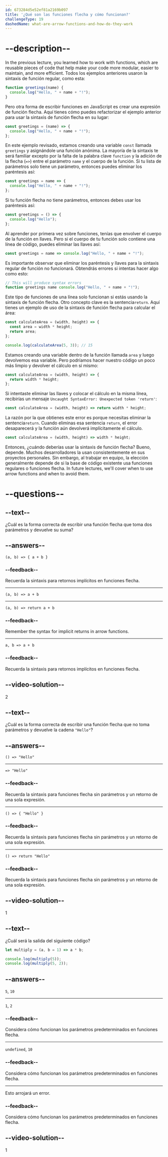 ```yaml
---
id: 673284d5e52ef81a2169b097
title: '¿Qué son las funciones flecha y cómo funcionan?'
challengeType: 19
dashedName: what-are-arrow-functions-and-how-do-they-work
---
```


# --description--

In the previous lecture, you learned how to work with functions, which are reusable pieces of code that help make your code more modular, easier to maintain, and more efficient. Todos los ejemplos anteriores usaron la sintaxis de función regular, como esta:

```js
function greetings(name) {
  console.log("Hello, " + name + "!");
}
```

Pero otra forma de escribir funciones en JavaScript es crear una expresión de función flecha. Aquí tienes cómo puedes refactorizar el ejemplo anterior para usar la sintaxis de función flecha en su lugar:

```js
const greetings = (name) => {
  console.log("Hello, " + name + "!");
};
```

En este ejemplo revisado, estamos creando una variable `const` llamada `greetings` y asignándole una función anónima. La mayoría de la sintaxis te será familiar excepto por la falta de la palabra clave `function` y la adición de la flecha (`=>`) entre el parámetro `name` y el cuerpo de la función. Si tu lista de parámetros solo tiene un parámetro, entonces puedes eliminar los paréntesis así:

```js
const greetings = name => {
  console.log("Hello, " + name + "!");
};
```

Si tu función flecha no tiene parámetros, entonces debes usar los paréntesis así:

```js
const greetings = () => {
  console.log("Hello");
};
```

Al aprender por primera vez sobre funciones, tenías que envolver el cuerpo de la función en llaves. Pero si el cuerpo de tu función solo contiene una línea de código, puedes eliminar las llaves así:

```js
const greetings = name => console.log("Hello, " + name + "!");
```

Es importante observar que eliminar los paréntesis y llaves para la sintaxis regular de función no funcionará. Obtendrás errores si intentas hacer algo como esto:

```js
// This will produce syntax errors 
function greetings name console.log("Hello, " + name + "!");
```

Este tipo de funciones de una línea solo funcionan si estás usando la sintaxis de función flecha. Otro concepto clave es la sentencia`return`. Aquí tienes un ejemplo de uso de la sintaxis de función flecha para calcular el área:

```js
const calculateArea = (width, height) => {
  const area = width * height;
  return area;
};

console.log(calculateArea(5, 3)); // 15
```

Estamos creando una variable dentro de la función llamada `area` y luego devolvemos esa variable. Pero podríamos hacer nuestro código un poco más limpio y devolver el cálculo en sí mismo:

```js
const calculateArea = (width, height) => {
  return width * height;
}; 
```

Si intentaste eliminar las llaves y colocar el cálculo en la misma línea, recibirías un mensaje `Uncaught SyntaxError: Unexpected token 'return'`:

```js
const calculateArea = (width, height) => return width * height;
```

La razón por la que obtienes este error es porque necesitas eliminar la sentencia`return`. Cuando eliminas esa sentencia `return`, el error desaparecerá y la función aún devolverá implícitamente el cálculo.

```js
const calculateArea = (width, height) => width * height;
```

Entonces, ¿cuándo deberías usar la sintaxis de función flecha? Bueno, depende. Muchos desarrolladores la usan consistentemente en sus proyectos personales. Sin embargo, al trabajar en equipo, la elección generalmente depende de si la base de código existente usa funciones regulares o funciones flecha. In future lectures, we'll cover when to use arrow functions and when to avoid them.

# --questions--

## --text--

¿Cuál es la forma correcta de escribir una función flecha que toma dos parámetros y devuelve su suma?

## --answers--

`(a, b) => { a + b }`

### --feedback--

Recuerda la sintaxis para retornos implícitos en funciones flecha.

---

`(a, b) => a + b`

---

`(a, b) => return a + b`

### --feedback--

Remember the syntax for implicit returns in arrow functions.

---

`a, b => a + b`

### --feedback--

Recuerda la sintaxis para retornos implícitos en funciones flecha.

## --video-solution--

2

## --text--

¿Cuál es la forma correcta de escribir una función flecha que no toma parámetros y devuelve la cadena `"Hello"`?

## --answers--

`() => "Hello"`

---

`=> "Hello"`

### --feedback--

Recuerda la sintaxis para funciones flecha sin parámetros y un retorno de una sola expresión.

---

`() => { "Hello" }`

### --feedback--

Recuerda la sintaxis para funciones flecha sin parámetros y un retorno de una sola expresión.

---

`() => return "Hello"`

### --feedback--

Recuerda la sintaxis para funciones flecha sin parámetros y un retorno de una sola expresión.

## --video-solution--

1

## --text--

¿Cuál será la salida del siguiente código?

```js
let multiply = (a, b = 1) => a * b;

console.log(multiply(5));
console.log(multiply(5, 2));
```

## --answers--

`5`, `10`

---

`1`, `2`

### --feedback--

Considera cómo funcionan los parámetros predeterminados en funciones flecha.

---

`undefined`, `10`

### --feedback--

Considera cómo funcionan los parámetros predeterminados en funciones flecha.

---

Esto arrojará un error.

### --feedback--

Considera cómo funcionan los parámetros predeterminados en funciones flecha.

## --video-solution--

1
